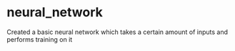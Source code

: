 # neural_network
Created a basic neural network which takes a certain amount of inputs and performs training on it 
